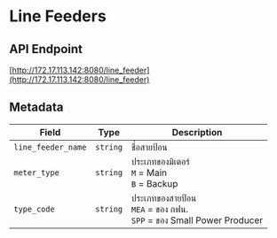 # Line Feeders

## API Endpoint
[http://172.17.113.142:8080/line_feeder](http://172.17.113.142:8080/line_feeder)

## Metadata
| Field              | Type     | Description                                                                |
|--------------------|----------|----------------------------------------------------------------------------|
| `line_feeder_name` | `string` | ชื่อสายป้อน                                                                |
| `meter_type`       | `string` | ประเภทของมิเตอร์ <br>`M` = Main<br>`B` = Backup                            |
| `type_code`        | `string` | ประเภทของสายป้อน <br>`MEA` = ของ กฟน. <br>`SPP` = ของ Small Power Producer |

